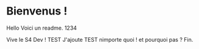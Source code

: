# Bienvenus !

Hello
Voici un readme. 1234

Vive le S4 Dev ! TEST
J'ajoute TEST nimporte quoi !
et pourquoi pas ?
Fin.
